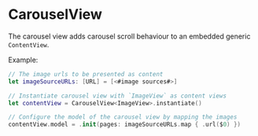 #  CarouselView

The carousel view adds carousel scroll behaviour to an embedded generic `ContentView`.

Example:
```swift
// The image urls to be presented as content
let imageSourceURLs: [URL] = [<#image sources#>]

// Instantiate carousel view with `ImageView` as content views
let contentView = CarouselView<ImageView>.instantiate()

// Configure the model of the carousel view by mapping the images
contentView.model = .init(pages: imageSourceURLs.map { .url($0) })
```
